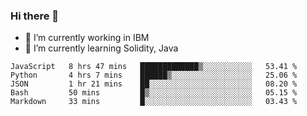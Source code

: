 ### Hi there 👋

<!--
**mathcodeman/mathcodeman** is a ✨ _special_ ✨ repository because its `README.md` (this file) appears on your GitHub profile.

Here are some ideas to get you started:

- 🔭 I’m currently working on ...
- 🌱 I’m currently learning ...
- 👯 I’m looking to collaborate on ...
- 🤔 I’m looking for help with ...
- 💬 Ask me about ...
- 📫 How to reach me: ...
- 😄 Pronouns: ...
- ⚡ Fun fact: ...
-->

- 🔭 I’m currently working in IBM
- 🌱 I’m currently learning Solidity, Java

<!--START_SECTION:waka-->

```text
JavaScript   8 hrs 47 mins   █████████████▒░░░░░░░░░░░   53.41 %
Python       4 hrs 7 mins    ██████▒░░░░░░░░░░░░░░░░░░   25.06 %
JSON         1 hr 21 mins    ██░░░░░░░░░░░░░░░░░░░░░░░   08.20 %
Bash         50 mins         █▒░░░░░░░░░░░░░░░░░░░░░░░   05.15 %
Markdown     33 mins         █░░░░░░░░░░░░░░░░░░░░░░░░   03.43 %
```

<!--END_SECTION:waka-->
